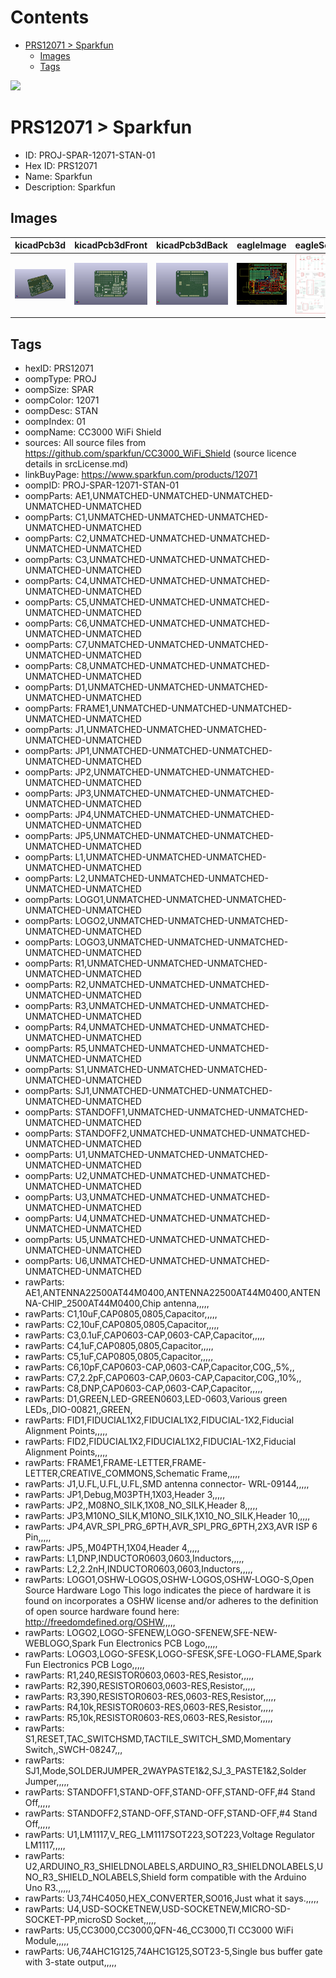 



Contents
========

* [PRS12071 > Sparkfun](#prs12071--sparkfun)
	* [Images](#images)
	* [Tags](#tags)
  
![][im]
# PRS12071 > Sparkfun

- ID: PROJ-SPAR-12071-STAN-01
- Hex ID: PRS12071
- Name: Sparkfun
- Description: Sparkfun

## Images
  
  

|kicadPcb3d|kicadPcb3dFront|kicadPcb3dBack|eagleImage|eagleSchemImage|
| :---: | :---: | :---: | :---: | :---: |
|[![kicadPcb3d](kicadPcb3d_140.png)](kicadPcb3d.png)|[![kicadPcb3dFront](kicadPcb3dFront_140.png)](kicadPcb3dFront.png)|[![kicadPcb3dBack](kicadPcb3dBack_140.png)](kicadPcb3dBack.png)|[![eagleImage](eagleImage_140.png)](eagleImage.png)|[![eagleSchemImage](eagleSchemImage_140.png)](eagleSchemImage.png)|

## Tags

- hexID: PRS12071
- oompType: PROJ
- oompSize: SPAR
- oompColor: 12071
- oompDesc: STAN
- oompIndex: 01
- oompName: CC3000 WiFi Shield
- sources: All source files from https://github.com/sparkfun/CC3000_WiFi_Shield (source licence details in srcLicense.md)
- linkBuyPage: https://www.sparkfun.com/products/12071
- oompID: PROJ-SPAR-12071-STAN-01
- oompParts: AE1,UNMATCHED-UNMATCHED-UNMATCHED-UNMATCHED-UNMATCHED
- oompParts: C1,UNMATCHED-UNMATCHED-UNMATCHED-UNMATCHED-UNMATCHED
- oompParts: C2,UNMATCHED-UNMATCHED-UNMATCHED-UNMATCHED-UNMATCHED
- oompParts: C3,UNMATCHED-UNMATCHED-UNMATCHED-UNMATCHED-UNMATCHED
- oompParts: C4,UNMATCHED-UNMATCHED-UNMATCHED-UNMATCHED-UNMATCHED
- oompParts: C5,UNMATCHED-UNMATCHED-UNMATCHED-UNMATCHED-UNMATCHED
- oompParts: C6,UNMATCHED-UNMATCHED-UNMATCHED-UNMATCHED-UNMATCHED
- oompParts: C7,UNMATCHED-UNMATCHED-UNMATCHED-UNMATCHED-UNMATCHED
- oompParts: C8,UNMATCHED-UNMATCHED-UNMATCHED-UNMATCHED-UNMATCHED
- oompParts: D1,UNMATCHED-UNMATCHED-UNMATCHED-UNMATCHED-UNMATCHED
- oompParts: FRAME1,UNMATCHED-UNMATCHED-UNMATCHED-UNMATCHED-UNMATCHED
- oompParts: J1,UNMATCHED-UNMATCHED-UNMATCHED-UNMATCHED-UNMATCHED
- oompParts: JP1,UNMATCHED-UNMATCHED-UNMATCHED-UNMATCHED-UNMATCHED
- oompParts: JP2,UNMATCHED-UNMATCHED-UNMATCHED-UNMATCHED-UNMATCHED
- oompParts: JP3,UNMATCHED-UNMATCHED-UNMATCHED-UNMATCHED-UNMATCHED
- oompParts: JP4,UNMATCHED-UNMATCHED-UNMATCHED-UNMATCHED-UNMATCHED
- oompParts: JP5,UNMATCHED-UNMATCHED-UNMATCHED-UNMATCHED-UNMATCHED
- oompParts: L1,UNMATCHED-UNMATCHED-UNMATCHED-UNMATCHED-UNMATCHED
- oompParts: L2,UNMATCHED-UNMATCHED-UNMATCHED-UNMATCHED-UNMATCHED
- oompParts: LOGO1,UNMATCHED-UNMATCHED-UNMATCHED-UNMATCHED-UNMATCHED
- oompParts: LOGO2,UNMATCHED-UNMATCHED-UNMATCHED-UNMATCHED-UNMATCHED
- oompParts: LOGO3,UNMATCHED-UNMATCHED-UNMATCHED-UNMATCHED-UNMATCHED
- oompParts: R1,UNMATCHED-UNMATCHED-UNMATCHED-UNMATCHED-UNMATCHED
- oompParts: R2,UNMATCHED-UNMATCHED-UNMATCHED-UNMATCHED-UNMATCHED
- oompParts: R3,UNMATCHED-UNMATCHED-UNMATCHED-UNMATCHED-UNMATCHED
- oompParts: R4,UNMATCHED-UNMATCHED-UNMATCHED-UNMATCHED-UNMATCHED
- oompParts: R5,UNMATCHED-UNMATCHED-UNMATCHED-UNMATCHED-UNMATCHED
- oompParts: S1,UNMATCHED-UNMATCHED-UNMATCHED-UNMATCHED-UNMATCHED
- oompParts: SJ1,UNMATCHED-UNMATCHED-UNMATCHED-UNMATCHED-UNMATCHED
- oompParts: STANDOFF1,UNMATCHED-UNMATCHED-UNMATCHED-UNMATCHED-UNMATCHED
- oompParts: STANDOFF2,UNMATCHED-UNMATCHED-UNMATCHED-UNMATCHED-UNMATCHED
- oompParts: U1,UNMATCHED-UNMATCHED-UNMATCHED-UNMATCHED-UNMATCHED
- oompParts: U2,UNMATCHED-UNMATCHED-UNMATCHED-UNMATCHED-UNMATCHED
- oompParts: U3,UNMATCHED-UNMATCHED-UNMATCHED-UNMATCHED-UNMATCHED
- oompParts: U4,UNMATCHED-UNMATCHED-UNMATCHED-UNMATCHED-UNMATCHED
- oompParts: U5,UNMATCHED-UNMATCHED-UNMATCHED-UNMATCHED-UNMATCHED
- oompParts: U6,UNMATCHED-UNMATCHED-UNMATCHED-UNMATCHED-UNMATCHED
- rawParts: AE1,ANTENNA22500AT44M0400,ANTENNA22500AT44M0400,ANTENNA-CHIP_2500AT44M0400,Chip antenna,,,,,
- rawParts: C1,10uF,CAP0805,0805,Capacitor,,,,,
- rawParts: C2,10uF,CAP0805,0805,Capacitor,,,,,
- rawParts: C3,0.1uF,CAP0603-CAP,0603-CAP,Capacitor,,,,,
- rawParts: C4,1uF,CAP0805,0805,Capacitor,,,,,
- rawParts: C5,1uF,CAP0805,0805,Capacitor,,,,,
- rawParts: C6,10pF,CAP0603-CAP,0603-CAP,Capacitor,C0G,,5%,,
- rawParts: C7,2.2pF,CAP0603-CAP,0603-CAP,Capacitor,C0G,,10%,,
- rawParts: C8,DNP,CAP0603-CAP,0603-CAP,Capacitor,,,,,
- rawParts: D1,GREEN,LED-GREEN0603,LED-0603,Various green LEDs,,DIO-00821,,GREEN,
- rawParts: FID1,FIDUCIAL1X2,FIDUCIAL1X2,FIDUCIAL-1X2,Fiducial Alignment Points,,,,,
- rawParts: FID2,FIDUCIAL1X2,FIDUCIAL1X2,FIDUCIAL-1X2,Fiducial Alignment Points,,,,,
- rawParts: FRAME1,FRAME-LETTER,FRAME-LETTER,CREATIVE_COMMONS,Schematic Frame,,,,,
- rawParts: J1,U.FL,U.FL,U.FL,SMD antenna connector- WRL-09144,,,,,
- rawParts: JP1,Debug,M03PTH,1X03,Header 3,,,,,
- rawParts: JP2,,M08NO_SILK,1X08_NO_SILK,Header 8,,,,,
- rawParts: JP3,M10NO_SILK,M10NO_SILK,1X10_NO_SILK,Header 10,,,,,
- rawParts: JP4,AVR_SPI_PRG_6PTH,AVR_SPI_PRG_6PTH,2X3,AVR ISP 6 Pin,,,,,
- rawParts: JP5,,M04PTH,1X04,Header 4,,,,,
- rawParts: L1,DNP,INDUCTOR0603,0603,Inductors,,,,,
- rawParts: L2,2.2nH,INDUCTOR0603,0603,Inductors,,,,,
- rawParts: LOGO1,OSHW-LOGOS,OSHW-LOGOS,OSHW-LOGO-S,Open Source Hardware Logo This logo indicates the piece of hardware it is found on incorporates a OSHW license and/or adheres to the definition of open source hardware found here: http://freedomdefined.org/OSHW,,,,,
- rawParts: LOGO2,LOGO-SFENEW,LOGO-SFENEW,SFE-NEW-WEBLOGO,Spark Fun Electronics PCB Logo,,,,,
- rawParts: LOGO3,LOGO-SFESK,LOGO-SFESK,SFE-LOGO-FLAME,Spark Fun Electronics PCB Logo,,,,,
- rawParts: R1,240,RESISTOR0603,0603-RES,Resistor,,,,,
- rawParts: R2,390,RESISTOR0603,0603-RES,Resistor,,,,,
- rawParts: R3,390,RESISTOR0603-RES,0603-RES,Resistor,,,,,
- rawParts: R4,10k,RESISTOR0603-RES,0603-RES,Resistor,,,,,
- rawParts: R5,10k,RESISTOR0603-RES,0603-RES,Resistor,,,,,
- rawParts: S1,RESET,TAC_SWITCHSMD,TACTILE_SWITCH_SMD,Momentary Switch,,SWCH-08247,,,
- rawParts: SJ1,Mode,SOLDERJUMPER_2WAYPASTE1&2,SJ_3_PASTE1&2,Solder Jumper,,,,,
- rawParts: STANDOFF1,STAND-OFF,STAND-OFF,STAND-OFF,#4 Stand Off,,,,,
- rawParts: STANDOFF2,STAND-OFF,STAND-OFF,STAND-OFF,#4 Stand Off,,,,,
- rawParts: U1,LM1117,V_REG_LM1117SOT223,SOT223,Voltage Regulator LM1117,,,,,
- rawParts: U2,ARDUINO_R3_SHIELDNOLABELS,ARDUINO_R3_SHIELDNOLABELS,UNO_R3_SHIELD_NOLABELS,Shield form compatible with the Arduino Uno R3.,,,,,
- rawParts: U3,74HC4050,HEX_CONVERTER,SO016,Just what it says.,,,,,
- rawParts: U4,USD-SOCKETNEW,USD-SOCKETNEW,MICRO-SD-SOCKET-PP,microSD Socket,,,,,
- rawParts: U5,CC3000,CC3000,QFN-46_CC3000,TI CC3000 WiFi Module,,,,,
- rawParts: U6,74AHC1G125,74AHC1G125,SOT23-5,Single bus buffer gate with 3-state output,,,,,



[im]: kicadPcb3d_450.png
